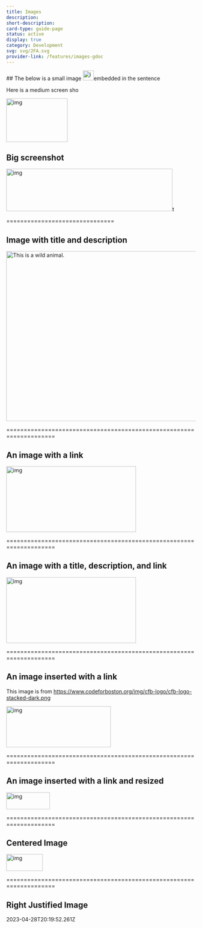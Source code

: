 ```yaml
---
title: Images
description: 
short-description: 
card-type: guide-page
status: active
display: true
category: Development
svg: svg/2FA.svg
provider-link: /features/images-gdoc
---
```

<div class="content-section">
<div class="section-container" markdown="1">
## The below is a small image <img src="/assets/images/features/images-kix.z1ebyhut5s2j-gdoc.png" title="" alt="img" height="26PT" width="29PT">embedded in the sentence


Here is a medium screen sho


<img src="/assets/images/features/images-kix.gj9e7st5rdpn-gdoc.png" title="" alt="img" height="116PT" width="163PT">

## Big screenshot


<img src="/assets/images/features/images-kix.kddapeqgsmu2-gdoc.png" title="" alt="img" height="113PT" width="442PT">t


===============================

## Image with title and description


<img src="/assets/images/features/images-kix.hzxae7urw0ps-gdoc.png" title="A cute but DANGEROUS cat" alt="This is a wild animal." height="452PT" width="540PT">


====================================================================

## An image with a link 


<a href="https://hackforla.org"><img src="/assets/images/features/images-kix.2wzcr0yvecvn-gdoc.png" title="" alt="img" height="175PT" width="345PT"></a>


====================================================================

## An image with a title, description, and link


<a href="https://hackforla.org"><img src="/assets/images/features/images-kix.h4w26n3u65e4-gdoc.png" title="" alt="img" height="175PT" width="345PT"></a>


====================================================================

## An image inserted with a link


This image is from https://www.codeforboston.org/img/cfb-logo/cfb-logo-stacked-dark.png


<img src="/assets/images/features/images-kix.2trx3axtnom8-gdoc.png" title="" alt="img" height="109PT" width="278PT">


====================================================================

## An image inserted with a link and resized


<img src="/assets/images/features/images-kix.5339ecji5sn2-gdoc.png" title="" alt="img" height="45PT" width="116PT">


====================================================================

## Centered Image

<div class="center" markdown="1">


<img src="/assets/images/features/images-kix.m4hgxr43lors-gdoc.png" title="" alt="img" height="45PT" width="97PT">

</div>


====================================================================

## Right Justified Image
</div>
</div> 2023-04-28T20:19:52.261Z
